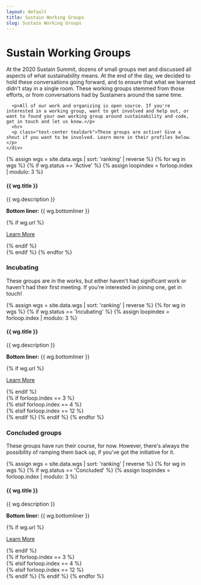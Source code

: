 ```yaml
---
layout: default
title: Sustain Working Groups
slug: Sustain Working Groups
---
```


<h1 class="h2 text-center mb-4">Sustain Working Groups</h1>

<div class="container events">
  <div class="row justify-content-center">
    <div class="col-md-8">
      <p>At the 2020 Sustain Summit, dozens of small groups met and discussed all aspects of what sustainability means. At the end of the day, we decided to hold these conversations going forward, and to ensure that what we learned didn't stay in a single room. These working groups stemmed from those efforts, or from conversations had by Sustainers around the same time.</p>

      <p>All of our work and organizing is open source. If you're interested in a working group, want to get involved and help out, or want to found your own working group around sustainability and code, get in touch and let us know.</p>
      <hr>
      <p class="text-center tealdark">These groups are active! Give a shout if you want to be involved. Learn more in their profiles below.</p>
    </div>
  </div>
</div>

<div class="container">
  <div class="row wgs">
    {% assign wgs = site.data.wgs | sort: 'ranking' | reverse %}
    {% for wg in wgs %}
      {% if wg.status == 'Active' %}
        {% assign loopindex = forloop.index | modulo: 3 %}
          <div class="col-md-4">
            <div class="wg-container">
              <h4>
                {{ wg.title }}
              </h4>
              <p class="details">{{ wg.description }}</p>
              <p class="details"><strong>Bottom liner:</strong> {{ wg.bottomliner }}</p>
              {% if wg.url %}
                <p class="text-center"><a class="btn learn-more" href="{{ wg.slug }}">
                  Learn More
                </a></p>
              {% endif %}
            </div>
          </div>
      {% endif %}
    {% endfor %}
  </div>
</div>


<div class="row justify-content-center wg-title">
  <div class="col-md-8">
    <h3 class="text-center mb-4">Incubating</h3>
    <p class="text-center">These groups are in the works, but either haven't had significant work or haven't had their first meeting. If you're interested in joining one, get in touch!</p>
  </div>
</div>

<div class="row mb-4 wgs">
  {% assign wgs = site.data.wgs | sort: 'ranking' | reverse %}
  {% for wg in wgs %}
    {% if wg.status == 'Incubating' %}
      {% assign loopindex = forloop.index | modulo: 3 %}
        <div class="col-md-4">
          <div class="wg-container">
            <h4>
              {{ wg.title }}
            </h4>
            <p class="details">{{ wg.description }}</p>
            <p class="details"><strong>Bottom liner:</strong> {{ wg.bottomliner }}</p>
            {% if wg.url %}
              <p class="text-center"><a class="btn learn-more" href="{{ wg.slug }}">
                Learn More
              </a></p>
            {% endif %}
          </div>
        </div>
      {% if forloop.index == 3 %}
        <div class="clearfix visible-sm-block"></div>
      {% elsif forloop.index == 4 %}
        <div class="clearfix visible-md-block visible-lg-block"></div>
      {% elsif forloop.index == 12 %}
        <div class="clearfix visible-md-block visible-lg-block"></div>
      {% endif %}
    {% endif %}
  {% endfor %}
</div>

<div class="row justify-content-center wg-title">
  <div class="col-md-8">
    <h3 class="text-center mb-4">Concluded groups</h3>
    <p class="text-center">These groups have run their course, for now. However, there's always the possibility of ramping them back up, if you've got the initiative for it.</p>
  </div>
</div>

<div class="row mb-4 wgs">
  {% assign wgs = site.data.wgs | sort: 'ranking' | reverse %}
  {% for wg in wgs %}
    {% if wg.status == 'Concluded' %}
      {% assign loopindex = forloop.index | modulo: 3 %}
        <div class="col-md-4">
          <div class="wg-container">
            <h4>
              {{ wg.title }}
            </h4>
            <p class="details">{{ wg.description }}</p>
            <p class="details"><strong>Bottom liner:</strong> {{ wg.bottomliner }}</p>
            {% if wg.url %}
              <p class="text-center"><a class="btn learn-more" href="{{ wg.slug }}">
                Learn More
              </a></p>
            {% endif %}
          </div>
        </div>
      {% if forloop.index == 3 %}
        <div class="clearfix visible-sm-block"></div>
      {% elsif forloop.index == 4 %}
        <div class="clearfix visible-md-block visible-lg-block"></div>
      {% elsif forloop.index == 12 %}
        <div class="clearfix visible-md-block visible-lg-block"></div>
      {% endif %}
    {% endif %}
  {% endfor %}
</div>
